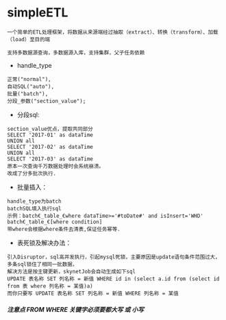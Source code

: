 # simpleETL
```
一个简单的ETL处理框架，将数据从来源端经过抽取（extract）、转换（transform）、加载（load）至目的端

支持多数据源查询，多数据源入库，支持集群，父子任务依赖
```
* handle_type
```
正常("normal"),
自动SQL("auto"),
批量("batch"),
分段_参数("section_value");
```

* 分段sql:
```
section_value优点，提取共同部分
SELECT '2017-01' as dataTime
UNION all
SELECT '2017-02' as dataTime
UNION all
SELECT '2017-03' as dataTime
原本一次查询千万数据处理时会系统崩溃。
改成了分多批次执行.
```

* 批量插入：
```
handle_type为batch
batchSQL填入执行sql
示例：batch€_table_€where dataTime>='#toDate#' and isInsert='WHD'
batch€_table_€[where condition]
带where会根据where条件去清表,保证任务幂等.
```

* 表死锁及解决办法：
```
引入Disruptor，sql高并发执行，引起mysql死锁，主要原因是update语句条件范围过大，多条sql锁住了相同一批数据，
解决方法是按主键更新，skynetJob会自动生成如下sql
UPDATE 表名称 SET 列名称 = 新值 WHERE id in (select a.id from (select id from 表 where 列名称 = 某值)a)
而你只要写 UPDATE 表名称 SET 列名称 = 新值 WHERE 列名称 = 某值
```
##### 注意点   FROM   WHERE  关键字必须要都大写 或 小写

